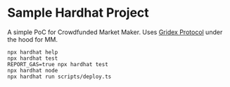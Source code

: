 # Sample Hardhat Project

A simple PoC for Crowdfunded Market Maker. Uses [Gridex Protocol](https://gdx.org) under the hood for MM.

```shell
npx hardhat help
npx hardhat test
REPORT_GAS=true npx hardhat test
npx hardhat node
npx hardhat run scripts/deploy.ts
```
